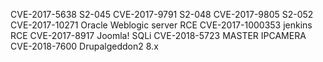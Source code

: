 CVE-2017-5638       S2-045
CVE-2017-9791       S2-048
CVE-2017-9805       S2-052
CVE-2017-10271      Oracle Weblogic server RCE
CVE-2017-1000353    jenkins RCE
CVE-2017-8917       Joomla! SQLi
CVE-2018-5723       MASTER IPCAMERA
CVE-2018-7600       Drupalgeddon2 8.x
